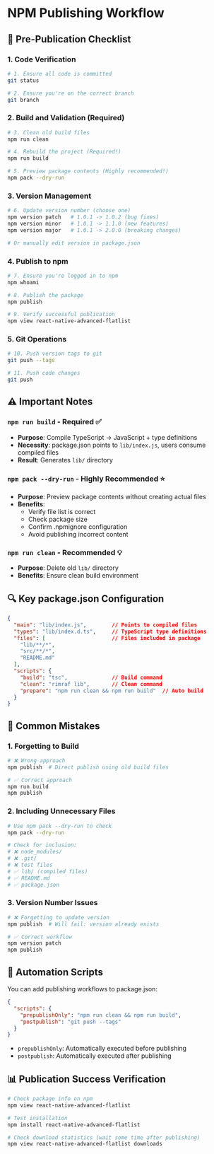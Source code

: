 # NPM Publishing Workflow

## 🚀 Pre-Publication Checklist

### 1. **Code Verification**
```bash
# 1. Ensure all code is committed
git status

# 2. Ensure you're on the correct branch
git branch
```

### 2. **Build and Validation** (Required)
```bash
# 3. Clean old build files
npm run clean

# 4. Rebuild the project (Required!)
npm run build

# 5. Preview package contents (Highly recommended!)
npm pack --dry-run
```

### 3. **Version Management**
```bash
# 6. Update version number (choose one)
npm version patch   # 1.0.1 -> 1.0.2 (bug fixes)
npm version minor   # 1.0.1 -> 1.1.0 (new features)
npm version major   # 1.0.1 -> 2.0.0 (breaking changes)

# Or manually edit version in package.json
```

### 4. **Publish to npm**
```bash
# 7. Ensure you're logged in to npm
npm whoami

# 8. Publish the package
npm publish

# 9. Verify successful publication
npm view react-native-advanced-flatlist
```

### 5. **Git Operations**
```bash
# 10. Push version tags to git
git push --tags

# 11. Push code changes
git push
```

## ⚠️ Important Notes

### `npm run build` - Required ✅
- **Purpose**: Compile TypeScript → JavaScript + type definitions
- **Necessity**: package.json points to `lib/index.js`, users consume compiled files
- **Result**: Generates `lib/` directory

### `npm pack --dry-run` - Highly Recommended ⭐
- **Purpose**: Preview package contents without creating actual files
- **Benefits**: 
  - Verify file list is correct
  - Check package size
  - Confirm .npmignore configuration
  - Avoid publishing incorrect content

### `npm run clean` - Recommended 💡
- **Purpose**: Delete old `lib/` directory
- **Benefits**: Ensure clean build environment

## 🔍 Key package.json Configuration

```json
{
  "main": "lib/index.js",        // Points to compiled files
  "types": "lib/index.d.ts",     // TypeScript type definitions
  "files": [                     // Files included in package
    "lib/**/*",
    "src/**/*",
    "README.md"
  ],
  "scripts": {
    "build": "tsc",              // Build command
    "clean": "rimraf lib",       // Clean command
    "prepare": "npm run clean && npm run build"  // Auto build
  }
}
```

## 🚨 Common Mistakes

### 1. **Forgetting to Build**
```bash
# ❌ Wrong approach
npm publish  # Direct publish using old build files

# ✅ Correct approach
npm run build
npm publish
```

### 2. **Including Unnecessary Files**
```bash
# Use npm pack --dry-run to check
npm pack --dry-run

# Check for inclusion:
# ❌ node_modules/
# ❌ .git/
# ❌ test files
# ✅ lib/ (compiled files)
# ✅ README.md
# ✅ package.json
```

### 3. **Version Number Issues**
```bash
# ❌ Forgetting to update version
npm publish  # Will fail: version already exists

# ✅ Correct workflow
npm version patch
npm publish
```

## 🤖 Automation Scripts

You can add publishing workflows to package.json:

```json
{
  "scripts": {
    "prepublishOnly": "npm run clean && npm run build",
    "postpublish": "git push --tags"
  }
}
```

- `prepublishOnly`: Automatically executed before publishing
- `postpublish`: Automatically executed after publishing

## 📊 Publication Success Verification

```bash
# Check package info on npm
npm view react-native-advanced-flatlist

# Test installation
npm install react-native-advanced-flatlist

# Check download statistics (wait some time after publishing)
npm view react-native-advanced-flatlist downloads
``` 